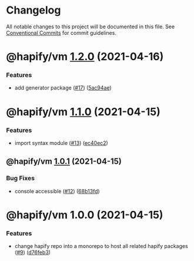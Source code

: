 # Changelog

All notable changes to this project will be documented in this file. See
[Conventional Commits](https://conventionalcommits.org) for commit guidelines.

# @hapify/vm [1.2.0](https://github.com/hapify/hapify/compare/@hapify/vm@1.1.0...@hapify/vm@1.2.0) (2021-04-16)


### Features

* add generator package ([#17](https://github.com/hapify/hapify/issues/17)) ([5ac94ae](https://github.com/hapify/hapify/commit/5ac94ae190a21bf2b1c416d6f5e9641ac247794b))

# @hapify/vm [1.1.0](https://github.com/hapify/hapify/compare/@hapify/vm@1.0.1...@hapify/vm@1.1.0) (2021-04-15)


### Features

* import syntax module ([#13](https://github.com/hapify/hapify/issues/13)) ([ec40ec2](https://github.com/hapify/hapify/commit/ec40ec22fc8171512c1e7c8fd7e3f159a6097098))

## @hapify/vm [1.0.1](https://github.com/hapify/hapify/compare/@hapify/vm@1.0.0...@hapify/vm@1.0.1) (2021-04-15)


### Bug Fixes

* console accessible ([#12](https://github.com/hapify/hapify/issues/12)) ([68b13fd](https://github.com/hapify/hapify/commit/68b13fdc238bfa0c449f801ff7c0ba323945dfdb))

# @hapify/vm 1.0.0 (2021-04-15)


### Features

* change hapify repo into a monorepo to host all related hapify packages ([#9](https://github.com/hapify/hapify/issues/9)) ([d76feb3](https://github.com/hapify/hapify/commit/d76feb3683a045dad2a38df024c0e2521f64bb23))
